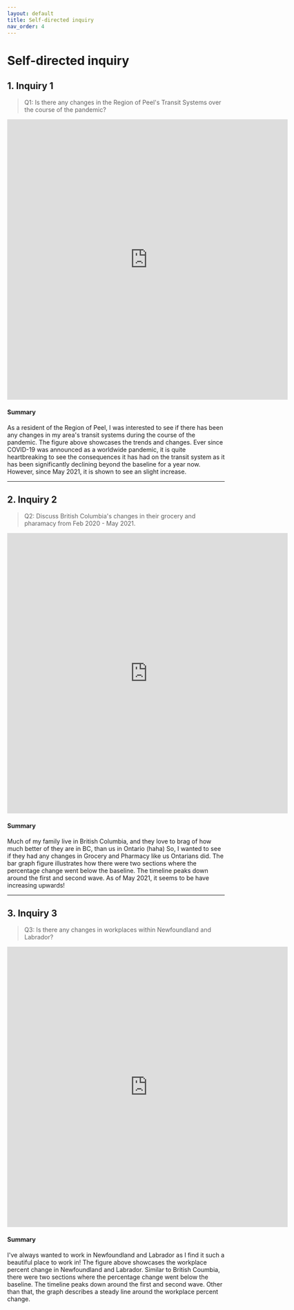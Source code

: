 ```yaml
---
layout: default
title: Self-directed inquiry
nav_order: 4
---
```


# Self-directed inquiry

## 1. Inquiry 1

> Q1: Is there any changes in the Region of Peel's Transit Systems over the course of the pandemic? 

<iframe seamless frameborder="0" src="https://public.tableau.com/views/hshoker-transit/Dashboard3?:embed=yes&:display_count=yes&:showVizHome=no" width = '650' height = '650' scrolling='no'></iframe> 


#### Summary
As a resident of the Region of Peel, I was interested to see if there has been any changes in my area's transit systems during the course of the pandemic. The figure above showcases the trends and changes. Ever since COVID-19 was announced as a worldwide pandemic, it is quite heartbreaking to see the consequences it has had on the transit system as it has been significantly declining beyond the baseline for a year now. However, since May 2021, it is shown to see an slight increase. 

---

## 2. Inquiry 2

> Q2: Discuss British Columbia's changes in their grocery and pharamacy from Feb 2020 - May 2021. 


<iframe seamless frameborder="0" src="https://public.tableau.com/views/hshoker-grocery/Dashboard4?:embed=yes&:display_count=yes&:showVizHome=no" width = '650' height = '650' scrolling='no'></iframe> 



#### Summary
Much of my family live in British Columbia, and they love to brag of how much better of they are in BC, than us in Ontario (haha) So, I wanted to see if they had any changes in Grocery and Pharmacy like us Ontarians did. The bar graph figure illustrates how there were two sections where the percentage change went below the baseline. The timeline peaks down around the first and second wave. As of May 2021, it seems to be have increasing upwards! 


---


## 3. Inquiry 3

> Q3: Is there any changes in workplaces within Newfoundland and Labrador?

<iframe seamless frameborder="0" src="https://public.tableau.com/views/hshoker-workplace/Dashboard5?:embed=yes&:display_count=yes&:showVizHome=no" width = '650' height = '650' scrolling='no'></iframe>  


#### Summary
I've always wanted to work in Newfoundland and Labrador as I find it such a beautiful place to work in! The figure above showcases the workplace percent change in Newfoundland and Labrador. Similar to British Coumbia, there were two sections where the percentage change went below the baseline. The timeline peaks down around the first and second wave. Other than that, the graph describes a steady line around the workplace percent change. 
